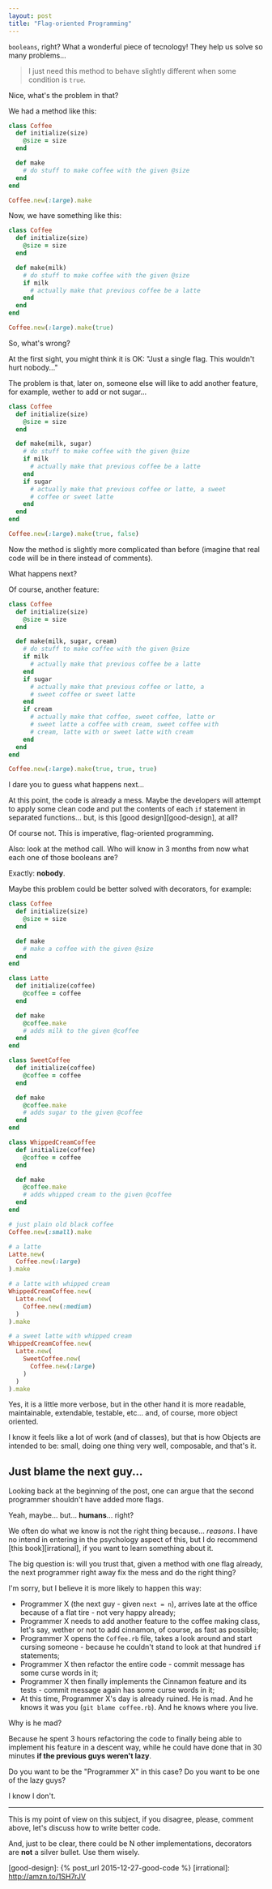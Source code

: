 ```yaml
---
layout: post
title: "Flag-oriented Programming"
---
```


`booleans`, right? What a wonderful piece of tecnology! They help us solve so
many problems...

> I just need this method to behave slightly different when
> some condition is `true`.

Nice, what's the problem in that?

We had a method like this:

```ruby
class Coffee
  def initialize(size)
    @size = size
  end

  def make
    # do stuff to make coffee with the given @size
  end
end

Coffee.new(:large).make
```

Now, we have something like this:

```ruby
class Coffee
  def initialize(size)
    @size = size
  end

  def make(milk)
    # do stuff to make coffee with the given @size
    if milk
      # actually make that previous coffee be a latte
    end
  end
end

Coffee.new(:large).make(true)
```

So, what's wrong?

At the first sight, you might think it is OK: "Just a single flag. This
wouldn't hurt nobody..."

The problem is that, later on, someone else will like to add another feature,
for example, wether to add or not sugar...

```ruby
class Coffee
  def initialize(size)
    @size = size
  end

  def make(milk, sugar)
    # do stuff to make coffee with the given @size
    if milk
      # actually make that previous coffee be a latte
    end
    if sugar
      # actually make that previous coffee or latte, a sweet
      # coffee or sweet latte
    end
  end
end

Coffee.new(:large).make(true, false)
```

Now the method is slightly more complicated than before (imagine that real
code will be in there instead of comments).

What happens next?

Of course, another feature:

```ruby
class Coffee
  def initialize(size)
    @size = size
  end

  def make(milk, sugar, cream)
    # do stuff to make coffee with the given @size
    if milk
      # actually make that previous coffee be a latte
    end
    if sugar
      # actually make that previous coffee or latte, a
      # sweet coffee or sweet latte
    end
    if cream
      # actually make that coffee, sweet coffee, latte or
      # sweet latte a coffee with cream, sweet coffee with
      # cream, latte with or sweet latte with cream
    end
  end
end

Coffee.new(:large).make(true, true, true)
```

I dare you to guess what happens next...

At this point, the code is already a mess. Maybe the developers will attempt
to apply some clean code and put the contents of each `if` statement in
separated functions... but, is this [good design][good-design], at all?

Of course not. This is imperative, flag-oriented programming.

Also: look at the method call. Who will know in 3 months from now what each
one of those booleans are?

Exactly: **nobody**.

Maybe this problem could be better solved with decorators, for example:

```ruby
class Coffee
  def initialize(size)
    @size = size
  end

  def make
    # make a coffee with the given @size
  end
end

class Latte
  def initialize(coffee)
    @coffee = coffee
  end

  def make
    @coffee.make
    # adds milk to the given @coffee
  end
end

class SweetCoffee
  def initialize(coffee)
    @coffee = coffee
  end

  def make
    @coffee.make
    # adds sugar to the given @coffee
  end
end

class WhippedCreamCoffee
  def initialize(coffee)
    @coffee = coffee
  end

  def make
    @coffee.make
    # adds whipped cream to the given @coffee
  end
end

# just plain old black coffee
Coffee.new(:small).make

# a latte
Latte.new(
  Coffee.new(:large)
).make

# a latte with whipped cream
WhippedCreamCoffee.new(
  Latte.new(
    Coffee.new(:medium)
  )
).make

# a sweet latte with whipped cream
WhippedCreamCoffee.new(
  Latte.new(
    SweetCoffee.new(
      Coffee.new(:large)
    )
  )
).make
```

Yes, it is a little more verbose, but in the other hand it is more readable,
maintainable, extendable, testable, etc... and, of course, more object oriented.

I know it feels like a lot of work (and of classes), but that is how Objects
are intended to be: small, doing one thing very well, composable, and that's it.

## Just blame the next guy...

Looking back at the beginning of the post, one can argue that the second
programmer shouldn't have added more flags.

Yeah, maybe... but... **humans**... right?

We often do what we know is not the right thing because... _reasons_. I have no
intend in entering in the psychology aspect of this, but I do recommend
[this book][irrational], if you want to learn something about it.

The big question is: will you trust that, given a method with one flag already,
the next programmer right away fix the mess and do the right thing?

I'm sorry, but I believe it is more likely to happen this way:

- Programmer X (the next guy - given `next = n`), arrives late at the office
because of a flat tire - not very happy already;
- Programmer X needs to add another feature to the coffee making class,
let's say, wether or not to add cinnamon, of course, as fast as possible;
- Programmer X opens the `Coffee.rb` file, takes a look around and start
cursing someone - because he couldn't stand to look at that hundred `if`
statements;
- Programmer X then refactor the entire code - commit message has some
curse words in it;
- Programmer X then finally implements the Cinnamon feature and its tests -
commit message again has some curse words in it;
- At this time, Programmer X's day is already ruined. He is mad. And he knows
it was you (`git blame coffee.rb`). And he knows where you live.

Why is he mad?

Because he spent 3 hours refactoring the code to finally being able to
implement his feature in a descent way, while he could have done that in 30
minutes **if the previous guys weren't lazy**.

Do you want to be the "Programmer X" in this case? Do you want to be one of the
lazy guys?

I know I don't.

---

This is my point of view on this subject, if you disagree,
please, comment above, let's discuss how to write better code.

And, just to be clear, there could be N other implementations, decorators are
**not** a silver bullet. Use them wisely.

[good-design]: {% post_url 2015-12-27-good-code %}
[irrational]: http://amzn.to/1SH7rJV
